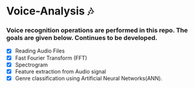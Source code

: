 #  Voice-Analysis :notes: 

### Voice recognition operations are performed in this repo. The goals are given below. Continues to be developed.

- [X] Reading Audio Files
- [X] Fast Fourier Transform (FFT)
- [X] Spectrogram
- [X] Feature extraction from Audio signal
- [X] Genre classification using Artificial Neural Networks(ANN).
